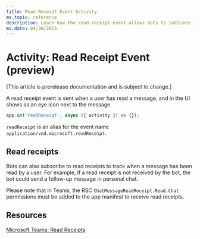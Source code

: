 ```yaml
---
title: Read Receipt Event Activity
ms.topic: reference
description: Learn how the read receipt event allows bots to indicate if a user has read a message.
ms.date: 04/30/2025
---
```


# Activity: Read Receipt Event (preview)

[This article is prerelease documentation and is subject to change.]

A read receipt event is sent when a user has read a message, and in the UI shows as an eye icon next to the message.

```typescript
app.on('readReceipt', async ({ activity }) => {});
```

`readReceipt` is an alias for the event name `application/vnd.microsoft.readReceipt`.

## Read receipts

Bots can also subscribe to read receipts to track when a message has been read by a user. For example, if a read receipt is not received by the bot, the bot could send a follow-up message in personal chat.

Please note that in Teams, the RSC `ChatMessageReadReceipt.Read.Chat` permissions must be added to the app manifest to receive read receipts.

## Resources

[Microsoft Teams: Read Receipts](https://learn.microsoft.com/en-us/microsoftteams/platform/bots/build-conversational-capability#receive-a-read-receipt)

